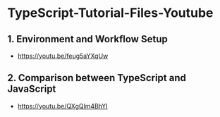 # TypeScript-Tutorial-Files-Youtube

## 1. Environment and Workflow Setup 
   - https://youtu.be/feug5aYXqUw 
## 2. Comparison between TypeScript and JavaScript 
   - https://youtu.be/QXgQlm4BhYI